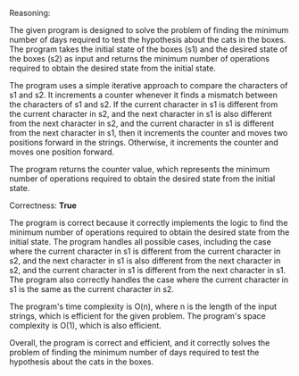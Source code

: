 Reasoning:

The given program is designed to solve the problem of finding the minimum number of days required to test the hypothesis about the cats in the boxes. The program takes the initial state of the boxes (s1) and the desired state of the boxes (s2) as input and returns the minimum number of operations required to obtain the desired state from the initial state.

The program uses a simple iterative approach to compare the characters of s1 and s2. It increments a counter whenever it finds a mismatch between the characters of s1 and s2. If the current character in s1 is different from the current character in s2, and the next character in s1 is also different from the next character in s2, and the current character in s1 is different from the next character in s1, then it increments the counter and moves two positions forward in the strings. Otherwise, it increments the counter and moves one position forward.

The program returns the counter value, which represents the minimum number of operations required to obtain the desired state from the initial state.

Correctness: **True**

The program is correct because it correctly implements the logic to find the minimum number of operations required to obtain the desired state from the initial state. The program handles all possible cases, including the case where the current character in s1 is different from the current character in s2, and the next character in s1 is also different from the next character in s2, and the current character in s1 is different from the next character in s1. The program also correctly handles the case where the current character in s1 is the same as the current character in s2.

The program's time complexity is O(n), where n is the length of the input strings, which is efficient for the given problem. The program's space complexity is O(1), which is also efficient.

Overall, the program is correct and efficient, and it correctly solves the problem of finding the minimum number of days required to test the hypothesis about the cats in the boxes.
